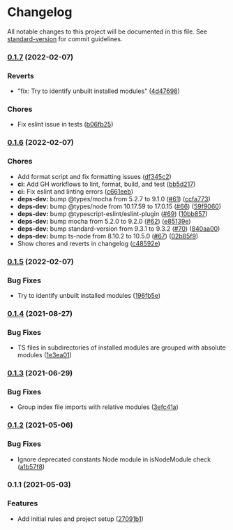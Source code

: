 # Changelog

All notable changes to this project will be documented in this file. See [standard-version](https://github.com/conventional-changelog/standard-version) for commit guidelines.

### [0.1.7](https://github.com/atdrago/import-sort-style-atdrago/compare/v0.1.6...v0.1.7) (2022-02-07)


### Reverts

* "fix: Try to identify unbuilt installed modules" ([4d47698](https://github.com/atdrago/import-sort-style-atdrago/commit/4d4769874d8195c0341a1784a500f6176a2a36a1))


### Chores

* Fix eslint issue in tests ([b06fb25](https://github.com/atdrago/import-sort-style-atdrago/commit/b06fb258f2fd18000adbc4517f852172be1864a5))

### [0.1.6](https://github.com/atdrago/import-sort-style-atdrago/compare/v0.1.5...v0.1.6) (2022-02-07)


### Chores

* Add format script and fix formatting issues ([df345c2](https://github.com/atdrago/import-sort-style-atdrago/commit/df345c28fa2cab852ce86ba42ec54f9981540e3a))
* **ci:** Add GH workflows to lint, format, build, and test ([bb5d217](https://github.com/atdrago/import-sort-style-atdrago/commit/bb5d217a29ee8553fcaa221057d10cbd14829cf5))
* **ci:** Fix eslint and linting errors ([c661eeb](https://github.com/atdrago/import-sort-style-atdrago/commit/c661eebea82f90576740e46fcd766641d2f333b6))
* **deps-dev:** bump @types/mocha from 5.2.7 to 9.1.0 ([#61](https://github.com/atdrago/import-sort-style-atdrago/issues/61)) ([ccfa773](https://github.com/atdrago/import-sort-style-atdrago/commit/ccfa7734c670865118496fb5c0a5ae77dc836a6d))
* **deps-dev:** bump @types/node from 10.17.59 to 17.0.15 ([#66](https://github.com/atdrago/import-sort-style-atdrago/issues/66)) ([59f9060](https://github.com/atdrago/import-sort-style-atdrago/commit/59f9060d2b9115cb38f636b665a9a77b949e45b8))
* **deps-dev:** bump @typescript-eslint/eslint-plugin ([#69](https://github.com/atdrago/import-sort-style-atdrago/issues/69)) ([10bb857](https://github.com/atdrago/import-sort-style-atdrago/commit/10bb8577168695798063079695f6a5446366c509))
* **deps-dev:** bump mocha from 5.2.0 to 9.2.0 ([#62](https://github.com/atdrago/import-sort-style-atdrago/issues/62)) ([e85139e](https://github.com/atdrago/import-sort-style-atdrago/commit/e85139e9f878d1ffb8a1c17764d7fefb128fc424))
* **deps-dev:** bump standard-version from 9.3.1 to 9.3.2 ([#70](https://github.com/atdrago/import-sort-style-atdrago/issues/70)) ([840aa00](https://github.com/atdrago/import-sort-style-atdrago/commit/840aa00a15e78c2c4f2fc1cdda902d7157bbf196))
* **deps-dev:** bump ts-node from 8.10.2 to 10.5.0 ([#67](https://github.com/atdrago/import-sort-style-atdrago/issues/67)) ([02b85f9](https://github.com/atdrago/import-sort-style-atdrago/commit/02b85f9200f218521a0a86d1d0438dfee974679f))
* Show chores and reverts in changelog ([c48592e](https://github.com/atdrago/import-sort-style-atdrago/commit/c48592e17224b99e439597dfa2ec1989da802bdc))

### [0.1.5](https://github.com/atdrago/import-sort-style-atdrago/compare/v0.1.4...v0.1.5) (2022-02-07)

### Bug Fixes

- Try to identify unbuilt installed modules ([196fb5e](https://github.com/atdrago/import-sort-style-atdrago/commit/196fb5e23f8fe7dca05b1e72143f586fa1d4008a))

### [0.1.4](https://github.com/atdrago/import-sort-style-atdrago/compare/v0.1.3...v0.1.4) (2021-08-27)

### Bug Fixes

- TS files in subdirectories of installed modules are grouped with absolute modules ([1e3ea01](https://github.com/atdrago/import-sort-style-atdrago/commit/1e3ea016b563796a57b218a19fe7aaba3095f9f9))

### [0.1.3](https://github.com/atdrago/import-sort-style-atdrago/compare/v0.1.2...v0.1.3) (2021-06-29)

### Bug Fixes

- Group index file imports with relative modules ([3efc41a](https://github.com/atdrago/import-sort-style-atdrago/commit/3efc41acf2015fcd5a5ff637560d42dea04de862))

### [0.1.2](https://github.com/atdrago/import-sort-style-atdrago/compare/v0.1.1...v0.1.2) (2021-05-06)

### Bug Fixes

- Ignore deprecated constants Node module in isNodeModule check ([a1b57f8](https://github.com/atdrago/import-sort-style-atdrago/commit/a1b57f86fe94a15819ff6771270789bc6dd5466f))

### 0.1.1 (2021-05-03)

### Features

- Add initial rules and project setup ([27091b1](https://github.com/atdrago/import-sort-style-atdrago/commit/27091b1c82028af859998da582c118e10dbed129))
